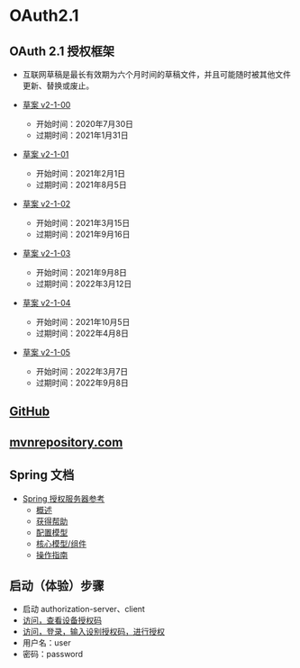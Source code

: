 # OAuth2.1

## OAuth 2.1 授权框架

- 互联网草稿是最长有效期为六个月时间的草稿文件，并且可能随时被其他文件更新、替换或废止。

- [草案 v2-1-00](https://datatracker.ietf.org/doc/html/draft-ietf-oauth-v2-1-00)
    - 开始时间：2020年7月30日
    - 过期时间：2021年1月31日
- [草案 v2-1-01](https://datatracker.ietf.org/doc/html/draft-ietf-oauth-v2-1-01)
    - 开始时间：2021年2月1日
    - 过期时间：2021年8月5日
- [草案 v2-1-02](https://datatracker.ietf.org/doc/html/draft-ietf-oauth-v2-1-02)
    - 开始时间：2021年3月15日
    - 过期时间：2021年9月16日
- [草案 v2-1-03](https://datatracker.ietf.org/doc/html/draft-ietf-oauth-v2-1-03)
    - 开始时间：2021年9月8日
    - 过期时间：2022年3月12日
- [草案 v2-1-04](https://datatracker.ietf.org/doc/html/draft-ietf-oauth-v2-1-04)
    - 开始时间：2021年10月5日
    - 过期时间：2022年4月8日
- [草案 v2-1-05](https://datatracker.ietf.org/doc/html/draft-ietf-oauth-v2-1-05)
    - 开始时间：2022年3月7日
    - 过期时间：2022年9月8日

## [GitHub](https://github.com/spring-projects/spring-authorization-server)

## [mvnrepository.com](https://mvnrepository.com/artifact/org.springframework.security/spring-security-oauth2-authorization-server)

## Spring 文档

- [Spring 授权服务器参考](https://docs.spring.io/spring-authorization-server/docs/current/reference/html/index.html)
    - [概述](https://docs.spring.io/spring-authorization-server/docs/current/reference/html/overview.html)
    - [获得帮助](https://docs.spring.io/spring-authorization-server/docs/current/reference/html/getting-help.html)
    - [配置模型](https://docs.spring.io/spring-authorization-server/docs/current/reference/html/configuration-model.html)
    - [核心模型/组件](https://docs.spring.io/spring-authorization-server/docs/current/reference/html/core-model-components.html)
    - [操作指南](https://docs.spring.io/spring-authorization-server/docs/current/reference/html/how-to.html)

## 启动（体验）步骤

- 启动 authorization-server、client
- [访问，查看设备授权码](http://localhost:1401/authorize)
- [访问，登录，输入设别授权码，进行授权](http://localhost:1301/activate)
- 用户名：user
- 密码：password
